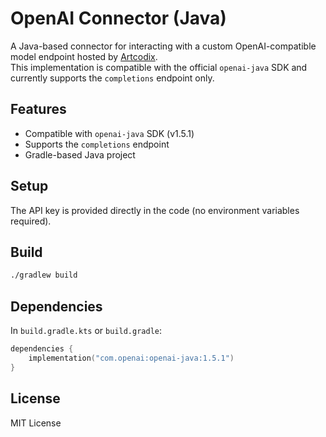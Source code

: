# OpenAI Connector (Java)

A Java-based connector for interacting with a custom OpenAI-compatible model endpoint hosted by [Artcodix](https://artcodix.com).  
This implementation is compatible with the official `openai-java` SDK and currently supports the `completions` endpoint only.

## Features

- Compatible with `openai-java` SDK (v1.5.1)
- Supports the `completions` endpoint
- Gradle-based Java project

## Setup

The API key is provided directly in the code (no environment variables required).

## Build

```bash
./gradlew build
```

## Dependencies

In `build.gradle.kts` or `build.gradle`:

```kotlin
dependencies {
    implementation("com.openai:openai-java:1.5.1")
}
```

## License

MIT License